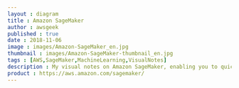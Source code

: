 ```yaml
---
layout : diagram
title : Amazon SageMaker
author : awsgeek
published : true
date : 2018-11-06
image : images/Amazon-SageMaker_en.jpg
thumbnail : images/Amazon-SageMaker-thumbnail_en.jpg
tags : [AWS,SageMaker,MachineLearning,VisualNotes]
description : My visual notes on Amazon SageMaker, enabling you to quickly build, train and deploy your machine learning models.
product : https://aws.amazon.com/sagemaker/
---
```

